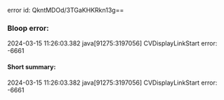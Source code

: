 error id: QkntMDOd/3TGaKHKRkn13g==
### Bloop error:

2024-03-15 11:26:03.382 java[91275:3197056] CVDisplayLinkStart error: -6661
#### Short summary: 

2024-03-15 11:26:03.382 java[91275:3197056] CVDisplayLinkStart error: -6661